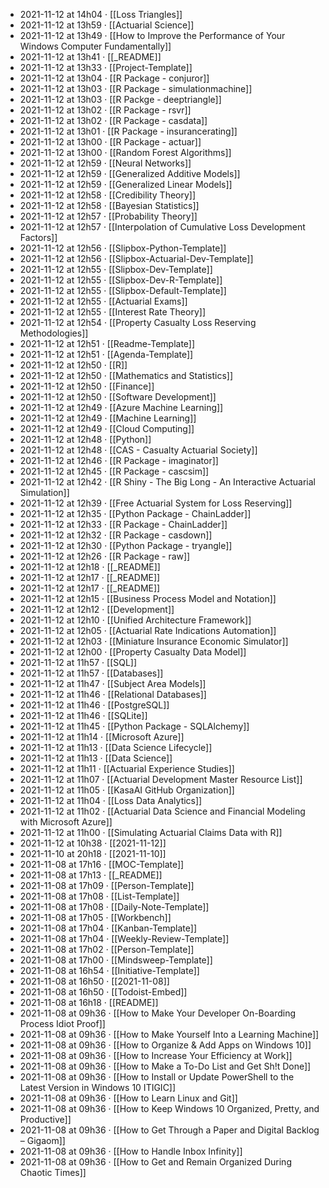 - 2021-11-12 at 14h04 · [[Loss Triangles]]
- 2021-11-12 at 13h59 · [[Actuarial Science]]
- 2021-11-12 at 13h49 · [[How to Improve the Performance of Your Windows Computer Fundamentally]]
- 2021-11-12 at 13h41 · [[_README]]
- 2021-11-12 at 13h33 · [[Project-Template]]
- 2021-11-12 at 13h04 · [[R Package - conjuror]]
- 2021-11-12 at 13h03 · [[R Package - simulationmachine]]
- 2021-11-12 at 13h03 · [[R Packge - deeptriangle]]
- 2021-11-12 at 13h02 · [[R Package - rsvr]]
- 2021-11-12 at 13h02 · [[R Package - casdata]]
- 2021-11-12 at 13h01 · [[R Package - insurancerating]]
- 2021-11-12 at 13h00 · [[R Package - actuar]]
- 2021-11-12 at 13h00 · [[Random Forest Algorithms]]
- 2021-11-12 at 12h59 · [[Neural Networks]]
- 2021-11-12 at 12h59 · [[Generalized Additive Models]]
- 2021-11-12 at 12h59 · [[Generalized Linear Models]]
- 2021-11-12 at 12h58 · [[Credibility Theory]]
- 2021-11-12 at 12h58 · [[Bayesian Statistics]]
- 2021-11-12 at 12h57 · [[Probability Theory]]
- 2021-11-12 at 12h57 · [[Interpolation of Cumulative Loss Development Factors]]
- 2021-11-12 at 12h56 · [[Slipbox-Python-Template]]
- 2021-11-12 at 12h56 · [[Slipbox-Actuarial-Dev-Template]]
- 2021-11-12 at 12h55 · [[Slipbox-Dev-Template]]
- 2021-11-12 at 12h55 · [[Slipbox-Dev-R-Template]]
- 2021-11-12 at 12h55 · [[Slipbox-Default-Template]]
- 2021-11-12 at 12h55 · [[Actuarial Exams]]
- 2021-11-12 at 12h55 · [[Interest Rate Theory]]
- 2021-11-12 at 12h54 · [[Property Casualty Loss Reserving Methodologies]]
- 2021-11-12 at 12h51 · [[Readme-Template]]
- 2021-11-12 at 12h51 · [[Agenda-Template]]
- 2021-11-12 at 12h50 · [[R]]
- 2021-11-12 at 12h50 · [[Mathematics and Statistics]]
- 2021-11-12 at 12h50 · [[Finance]]
- 2021-11-12 at 12h50 · [[Software Development]]
- 2021-11-12 at 12h49 · [[Azure Machine Learning]]
- 2021-11-12 at 12h49 · [[Machine Learning]]
- 2021-11-12 at 12h49 · [[Cloud Computing]]
- 2021-11-12 at 12h48 · [[Python]]
- 2021-11-12 at 12h48 · [[CAS - Casualty Actuarial Society]]
- 2021-11-12 at 12h46 · [[R Package - imaginator]]
- 2021-11-12 at 12h45 · [[R Package - cascsim]]
- 2021-11-12 at 12h42 · [[R Shiny - The Big Long - An Interactive Actuarial Simulation]]
- 2021-11-12 at 12h39 · [[Free Actuarial System for Loss Reserving]]
- 2021-11-12 at 12h35 · [[Python Package - ChainLadder]]
- 2021-11-12 at 12h33 · [[R Package - ChainLadder]]
- 2021-11-12 at 12h32 · [[R Package - casdown]]
- 2021-11-12 at 12h30 · [[Python Package - tryangle]]
- 2021-11-12 at 12h26 · [[R Package - raw]]
- 2021-11-12 at 12h18 · [[_README]]
- 2021-11-12 at 12h17 · [[_README]]
- 2021-11-12 at 12h17 · [[_README]]
- 2021-11-12 at 12h15 · [[Business Process Model and Notation]]
- 2021-11-12 at 12h12 · [[Development]]
- 2021-11-12 at 12h10 · [[Unified Architecture Framework]]
- 2021-11-12 at 12h05 · [[Actuarial Rate Indications Automation]]
- 2021-11-12 at 12h03 · [[Miniature Insurance Economic Simulator]]
- 2021-11-12 at 12h00 · [[Property Casualty Data Model]]
- 2021-11-12 at 11h57 · [[SQL]]
- 2021-11-12 at 11h57 · [[Databases]]
- 2021-11-12 at 11h47 · [[Subject Area Models]]
- 2021-11-12 at 11h46 · [[Relational Databases]]
- 2021-11-12 at 11h46 · [[PostgreSQL]]
- 2021-11-12 at 11h46 · [[SQLite]]
- 2021-11-12 at 11h45 · [[Python Package - SQLAlchemy]]
- 2021-11-12 at 11h14 · [[Microsoft Azure]]
- 2021-11-12 at 11h13 · [[Data Science Lifecycle]]
- 2021-11-12 at 11h13 · [[Data Science]]
- 2021-11-12 at 11h11 · [[Actuarial Experience Studies]]
- 2021-11-12 at 11h07 · [[Actuarial Development Master Resource List]]
- 2021-11-12 at 11h05 · [[KasaAI GitHub Organization]]
- 2021-11-12 at 11h04 · [[Loss Data Analytics]]
- 2021-11-12 at 11h02 · [[Actuarial Data Science and Financial Modeling with Microsoft Azure]]
- 2021-11-12 at 11h00 · [[Simulating Actuarial Claims Data with R]]
- 2021-11-12 at 10h38 · [[2021-11-12]]
- 2021-11-10 at 20h18 · [[2021-11-10]]
- 2021-11-08 at 17h16 · [[MOC-Template]]
- 2021-11-08 at 17h13 · [[_README]]
- 2021-11-08 at 17h09 · [[Person-Template]]
- 2021-11-08 at 17h08 · [[List-Template]]
- 2021-11-08 at 17h08 · [[Daily-Note-Template]]
- 2021-11-08 at 17h05 · [[Workbench]]
- 2021-11-08 at 17h04 · [[Kanban-Template]]
- 2021-11-08 at 17h04 · [[Weekly-Review-Template]]
- 2021-11-08 at 17h02 · [[Person-Template]]
- 2021-11-08 at 17h00 · [[Mindsweep-Template]]
- 2021-11-08 at 16h54 · [[Initiative-Template]]
- 2021-11-08 at 16h50 · [[2021-11-08]]
- 2021-11-08 at 16h50 · [[Todoist-Embed]]
- 2021-11-08 at 16h18 · [[README]]
- 2021-11-08 at 09h36 · [[How to Make Your Developer On-Boarding Process Idiot Proof]]
- 2021-11-08 at 09h36 · [[How to Make Yourself Into a Learning Machine]]
- 2021-11-08 at 09h36 · [[How to Organize & Add Apps on Windows 10]]
- 2021-11-08 at 09h36 · [[How to Increase Your Efficiency at Work]]
- 2021-11-08 at 09h36 · [[How to Make a To-Do List and Get Sh!t Done]]
- 2021-11-08 at 09h36 · [[How to Install or Update PowerShell to the Latest Version in Windows 10  ITIGIC]]
- 2021-11-08 at 09h36 · [[How to Learn Linux and Git]]
- 2021-11-08 at 09h36 · [[How to Keep Windows 10 Organized, Pretty, and Productive]]
- 2021-11-08 at 09h36 · [[How to Get Through a Paper and Digital Backlog – Gigaom]]
- 2021-11-08 at 09h36 · [[How to Handle Inbox Infinity]]
- 2021-11-08 at 09h36 · [[How to Get and Remain Organized During Chaotic Times]]
